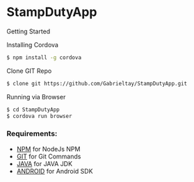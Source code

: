 # StampDutyApp

Getting Started

Installing Cordova
```sh
$ npm install -g cordova
```

Clone GIT Repo
```sh
$ clone git https://github.com/Gabrieltay/StampDutyApp.git
```

Running via Browser
```sh
$ cd StampDutyApp
$ cordova run browser
```

### Requirements:
* [NPM](https://nodejs.org/en/) for NodeJs NPM
* [GIT](https://git-scm.com/download/win) for Git Commands
* [JAVA](http://www.oracle.com/technetwork/java/javase/downloads/index.html) for JAVA JDK
* [ANDROID](https://developer.android.com/studio/index.html) for Android SDK
